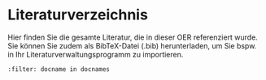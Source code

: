 # Literaturverzeichnis

Hier finden Sie die gesamte Literatur, die in dieser OER referenziert wurde. Sie können Sie zudem als BibTeX-Datei (.bib) herunterladen, um Sie bspw. in Ihr Literaturverwaltungsprogramm zu importieren.

```{bibliography}
:filter: docname in docnames
```
